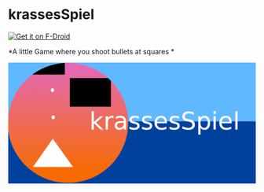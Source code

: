 # krassesSpiel

[<img src="https://fdroid.gitlab.io/artwork/badge/get-it-on.png" alt="Get it on F-Droid" height="80">][f-droid]

*A little Game where you shoot bullets at squares *

![screenshot](https://github.com/Gh05t-1337/krassesSpiel/blob/master/fastlane/metadata/android/en-US/images/featureGraphicNeu.png)


[f-droid]: https://f-droid.org/de/packages/com.autismprime.krassesSpiel/
